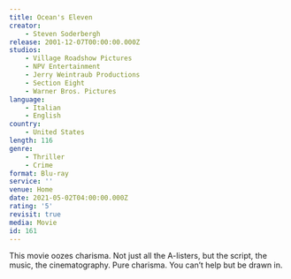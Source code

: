 ```yaml
---
title: Ocean's Eleven
creator:
    - Steven Soderbergh
release: 2001-12-07T00:00:00.000Z
studios:
    - Village Roadshow Pictures
    - NPV Entertainment
    - Jerry Weintraub Productions
    - Section Eight
    - Warner Bros. Pictures
language:
    - Italian
    - English
country:
    - United States
length: 116
genre:
    - Thriller
    - Crime
format: Blu-ray
service: ''
venue: Home
date: 2021-05-02T04:00:00.000Z
rating: '5'
revisit: true
media: Movie
id: 161
---
```


This movie oozes charisma. Not just all the A-listers, but the script, the music, the cinematography. Pure charisma. You can’t help but be drawn in.
